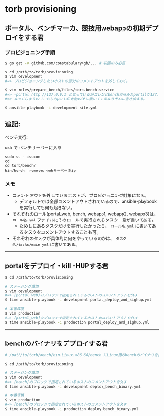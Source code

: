 # torb provisioning

## ポータル、ベンチマーカ、競技用webappの初期デプロイをする君

### プロビジョニング手順

```sh
$ go get -v github.com/constabulary/gb/... # 初回のみ必要

$ cd /path/to/torb/provisioning
$ vim development
#=> プロビジョニングしたいホストの部分のコメントアウトを外しておく。

$ vim roles/prepare_bench/files/torb.bench.service
#=> -portal http://127.0.0.1 となっているがコレだとbenchからみたportalが127.0.0.1に
#=> なってしまうので、もしもportalを他のIPに撒いているならそれに書き換える。

$ ansible-playbook -i development site.yml
```

## 追記:


ベンチ実行:

ssh で ベンチサーバーに入る
```
sudo su - isucon
cd 
cd torb/bench/
bin/bench -remotes webサーバーのip
```

### メモ

- コメントアウトを外しているホストが、プロビジョニング対象になる。
    - デフォルトでは全部コメントアウトされているので、ansible-playbookを実行しても何も起きない。
- それぞれのロール(portal_web, bench, webapp1, webapp2, webapp3)は、 `ロール名.yml` ファイルにそのロールで実行されるタスク一覧が書いてある。
    - ためしにあるタスクだけを実行したかったら、 `ロール名.yml` に書いてあるタスクをコメントアウトすることも可。
- それぞれのタスクが具体的に何をやっているのかは、 `タスク名/tasks/main.yml` に書いてある。

---

## portalをデプロイ・kill -HUPする君

```sh
$ cd /path/to/torb/provisioning

# ステージング環境
$ vim development
#=> [portal_web]のブロックで指定されているホストのコメントアウトを外す
$ time ansible-playbook -i development portal_deploy_and_sighup.yml

# 本番環境
$ vim production
#=> [portal_web]のブロックで指定されているホストのコメントアウトを外す
$ time ansible-playbook -i production portal_deploy_and_sighup.yml
```

---

## benchのバイナリをデプロイする君

```sh
# /path/to/torb/bench/bin.Linux.x86_64/bench にLinux用のbenchのバイナリを置いておく

$ cd /path/to/torb/provisioning

# ステージング環境
$ vim development
#=> [bench]のブロックで指定されているホストのコメントアウトを外す
$ time ansible-playbook -i development deploy_bench_binary.yml

# 本番環境
$ vim production
#=> [bench]のブロックで指定されているホストのコメントアウトを外す
$ time ansible-playbook -i production deploy_bench_binary.yml
```

